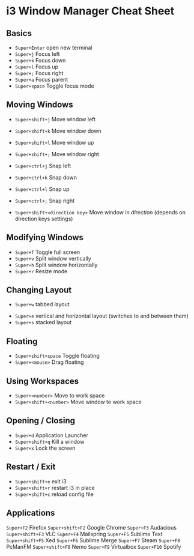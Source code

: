 # i3 Window Manager Cheat Sheet


## Basics

- `Super+Enter` open new terminal
- `Super+j` Focus left
- `Super+k` Focus down
- `Super+l` Focus up
- `Super+;` Focus right
- `Super+a` Focus parent
- `Super+space` Toggle focus mode


## Moving Windows

- `Super+shift+j` Move window left

- `Super+shift+k` Move window down

- `Super+shift+l` Move window up

- `Super+shift+;` Move window right

- `Super+ctrl+j` Snap left

- `Super+ctrl+k` Snap down

- `Super+ctrl+l` Snap up

- `Super+ctrl+;` Snap right

- `Super+shift+<direction key>` Move window in *direction* (depends on direction keys settings)


## Modifying Windows

* `Super+f` Toggle full screen
* `Super+v` Split window vertically
* `Super+h` Split window horizontally
* `Super+r` Resize mode


## Changing Layout

* `Super+w` tabbed layout
- `Super+e` vertical and horizontal layout (switches to and between them)
- `Super+s` stacked layout


## Floating

* `Super+shift+space` Toggle floating
* `Super+<mouse>` Drag floating


## Using Workspaces

- `Super+<number>` Move to work space
- `Super+shift+<number>` Move window to work space


## Opening / Closing

* `Super+d` Application Launcher
* `Super+shift+q` Kill a window
* `Super+x` Lock the screen


## Restart / Exit

- `Super+shift+e` exit i3
- `Super+shift+r` restart i3 in place
- `Super+shift+c` reload config file


## Applications

`Super+F2` 			Firefox
`Super+shift+F2` 	Google Chrome
`Super+F3` 			Audacious
`Super+shift+F3`	VLC
`Super+F4` 			Mailspring
`Super+F5` 			Sublime Text
`Super+shift+F5`	Xed
`Super+F6` 			Sublime Merge
`Super+F7` 			Steam
`Super+F8` 			PcManFM
`Super+shift+F8` 	Nemo
`Super+F9` 			Virtualbox
`Super+F10`			Spotify
